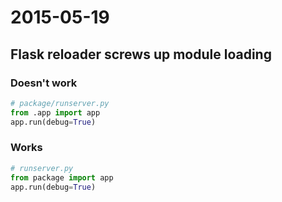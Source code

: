 # 2015-05-19

## Flask reloader screws up module loading

### Doesn't work

```python
# package/runserver.py
from .app import app
app.run(debug=True)
```

### Works

```python
# runserver.py
from package import app
app.run(debug=True)
```
